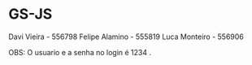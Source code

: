 # GS-JS

Davi Vieira - 556798
Felipe Alamino - 555819 
Luca Monteiro - 556906

OBS: O usuario e a senha no login é 1234 .
